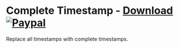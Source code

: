 # Complete Timestamp - [Download](https://betterdiscord.net/ghdl?url=https://raw.githubusercontent.com/mwittrien/BetterDiscordAddons/master/Plugins/CompleteTimestamps/CompleteTimestamps.plugin.js) [![Paypal][paypal-badge]][paypal-link] 

[paypal-badge]: https://img.shields.io/badge/Paypal-Donate!-%2300457C.svg?logo=paypal&style=flat
[paypal-link]: https://paypal.me/MircoWittrien

Replace all timestamps with complete timestamps.
